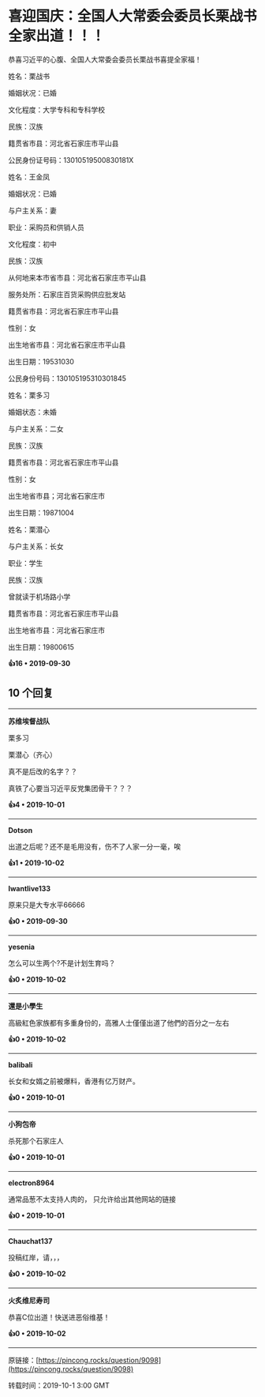 # 喜迎国庆：全国人大常委会委员长栗战书全家出道！！！ 

恭喜习近平的心腹、全国人大常委会委员长栗战书喜提全家福！

姓名：栗战书

婚姻状况：已婚

文化程度：大学专科和专科学校

民族：汉族

籍贯省市县：河北省石家庄市平山县

公民身份证号码：13010519500830181X

姓名：王金凤

婚姻状况：已婚

与户主关系：妻

职业：采购员和供销人员

文化程度：初中

民族：汉族

从何地来本市省市县：河北省石家庄市平山县

服务处所：石家庄百货采购供应批发站

籍贯省市县：河北省石家庄市平山县

性别：女

出生地省市县：河北省石家庄市平山县

出生日期：19531030

公民身份号码：130105195310301845

姓名：栗多习

婚姻状态：未婚

与户主关系：二女

民族：汉族

籍贯省市县：河北省石家庄市平山县

性别：女

出生地省市县；河北省石家庄市

出生日期：19871004

姓名：栗潜心

与户主关系：长女

职业：学生

民族：汉族

曾就读于机场路小学

籍贯省市县：河北省石家庄市平山县

出生地省市县：河北省石家庄市

出生日期：19800615 

**👍16 • 2019-09-30**

## 10 个回复

---
**苏维埃督战队**

栗多习

栗潜心（齐心）

真不是后改的名字？？

真铁了心要当习近平反党集团骨干？？？ 

**👍4 • 2019-10-01**

---
**Dotson**

出道之后呢？还不是毛用没有，伤不了人家一分一毫，唉 

**👍1 • 2019-10-02**

---
**Iwantlive133**

原来只是大专水平66666 

**👍0 • 2019-09-30**

---
**yesenia**

怎么可以生两个?不是计划生育吗？ 

**👍0 • 2019-10-02**

---
**還是小學生**

高級紅色家族都有多重身份的，高雅人士僅僅出道了他們的百分之一左右 

**👍0 • 2019-10-02**

---
**balibali**

长女和女婿之前被爆料，香港有亿万财产。 

**👍0 • 2019-10-01**

---
**小狗包帝**

杀死那个石家庄人 

**👍0 • 2019-10-01**

---
**electron8964**

通常品葱不太支持人肉的， 只允许给出其他网站的链接 

**👍0 • 2019-10-01**

---
**Chauchat137**

投稿红岸，请，，， 

**👍0 • 2019-10-02**

---
**火炙维尼寿司**

恭喜C位出道！快送进恶俗维基！ 

**👍0 • 2019-10-02**

---
原链接：[https://pincong.rocks/question/9098](https://pincong.rocks/question/9098)

转载时间：2019-10-1 3:00 GMT